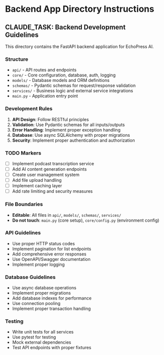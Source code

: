 # Backend App Directory Instructions

## CLAUDE_TASK: Backend Development Guidelines

This directory contains the FastAPI backend application for EchoPress AI.

### Structure
- `api/` - API routes and endpoints
- `core/` - Core configuration, database, auth, logging
- `models/` - Database models and ORM definitions
- `schemas/` - Pydantic schemas for request/response validation
- `services/` - Business logic and external service integrations
- `main.py` - Application entry point

### Development Rules
1. **API Design**: Follow RESTful principles
2. **Validation**: Use Pydantic schemas for all inputs/outputs
3. **Error Handling**: Implement proper exception handling
4. **Database**: Use async SQLAlchemy with proper migrations
5. **Security**: Implement proper authentication and authorization

### TODO Markers
- [ ] Implement podcast transcription service
- [ ] Add AI content generation endpoints
- [ ] Create user management system
- [ ] Add file upload handling
- [ ] Implement caching layer
- [ ] Add rate limiting and security measures

### File Boundaries
- **Editable**: All files in `api/`, `models/`, `schemas/`, `services/`
- **Do not touch**: `main.py` (core setup), `core/config.py` (environment config)

### API Guidelines
- Use proper HTTP status codes
- Implement pagination for list endpoints
- Add comprehensive error responses
- Use OpenAPI/Swagger documentation
- Implement proper logging

### Database Guidelines
- Use async database operations
- Implement proper migrations
- Add database indexes for performance
- Use connection pooling
- Implement proper transaction handling

### Testing
- Write unit tests for all services
- Use pytest for testing
- Mock external dependencies
- Test API endpoints with proper fixtures
